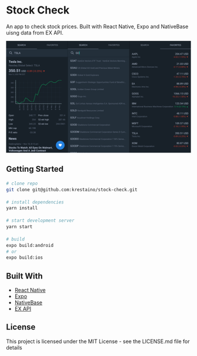 # Stock Check

An app to check stock prices. Built with React Native, Expo and NativeBase uisng data from EX API.

![alt tag](assets/screenshots/android_group.png)

## Getting Started

``` bash
# clone repo
git clone git@github.com:krestaino/stock-check.git

# install dependencies
yarn install

# start development server
yarn start

# build
expo build:android
# or
expo build:ios
```

## Built With
* [React Native](https://facebook.github.io/react-native/docs/getting-started.html)
* [Expo](https://docs.expo.io/versions/latest/)
* [NativeBase](https://docs.nativebase.io/)
* [EX API](https://iextrading.com/developer/docs/#getting-started)

## License 
This project is licensed under the MIT License - see the LICENSE.md file for details
